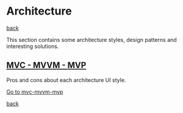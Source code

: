 # Architecture

[back](../README.md)

This section contains some architecture styles, design patterns and interesting solutions.

## [MVC - MVVM - MVP](./mvc-mvvm-mvp/README.md)

Pros and cons about each architecture UI style.

[Go to mvc-mvvm-mvp](./mvc-mvvm-mvp/README.md)

[back](../README.md)
